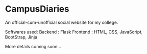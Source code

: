 # CampusDiaries
An official-cum-unofficial social website for my college.

Softwares used:
Backend  : Flask
Frontend : HTML, CSS, JavaScript, BootStrap, Jinja

More details coming soon...

